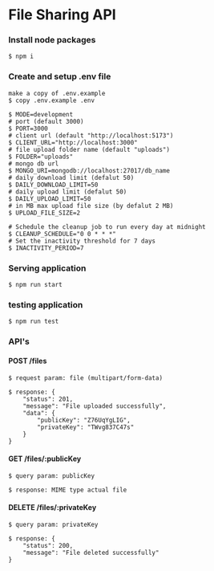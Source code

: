 # File Sharing API

### Install node packages

```
$ npm i
```

### Create and setup .env file

```
make a copy of .env.example
$ copy .env.example .env

$ MODE=development
# port (default 3000)
$ PORT=3000
# client url (default "http://localhost:5173")
$ CLIENT_URL="http://localhost:3000"
# file upload folder name (default "uploads")
$ FOLDER="uploads"
# mongo db url
$ MONGO_URI=mongodb://localhost:27017/db_name
# daily download limit (defalut 50)
$ DAILY_DOWNLOAD_LIMIT=50
# daily upload limit (defalut 50)
$ DAILY_UPLOAD_LIMIT=50
# in MB max upload file size (by defalut 2 MB)
$ UPLOAD_FILE_SIZE=2 

# Schedule the cleanup job to run every day at midnight
$ CLEANUP_SCHEDULE="0 0 * * *"
# Set the inactivity threshold for 7 days
$ INACTIVITY_PERIOD=7
```

### Serving application
```
$ npm run start
```

### testing application
```
$ npm run test
```

### API's

#### POST /files​
```
$ request param: file (​multipart/form-data)

$ response: {
    "status": 201,
    "message": "File uploaded successfully",
    "data": {
        "publicKey": "Z76UqYgLIG",
        "privateKey": "TWvg837C47s"
    }
}
```
#### ​GET /files/:publicKey​
```
$ query param: publicKey​ 

$ response: MIME type actual file
```
#### DELETE /files/:privateKey​
```
$ query param: privateKey​ 

$ response: {
    "status": 200,
    "message": "File deleted successfully"
}
```